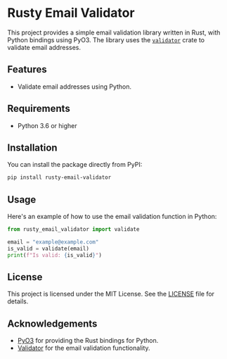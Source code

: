 # Rusty Email Validator

This project provides a simple email validation library written in Rust, with Python bindings using PyO3. The library uses the [`validator`](https://github.com/Keats/validator) crate to validate email addresses.

## Features

- Validate email addresses using Python.

## Requirements

- Python 3.6 or higher

## Installation

You can install the package directly from PyPI:

```sh
pip install rusty-email-validator
```

## Usage

Here's an example of how to use the email validation function in Python:

```python
from rusty_email_validator import validate

email = "example@example.com"
is_valid = validate(email)
print(f"Is valid: {is_valid}")
```

## License

This project is licensed under the MIT License. See the [LICENSE](LICENSE) file for details.

## Acknowledgements

- [PyO3](https://github.com/PyO3/pyo3) for providing the Rust bindings for Python.
- [Validator](https://github.com/Keats/validator) for the email validation functionality.